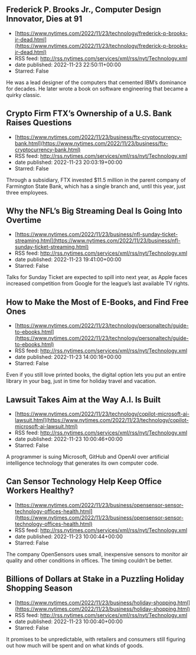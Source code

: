 ## Frederick P. Brooks Jr., Computer Design Innovator, Dies at 91
 - [https://www.nytimes.com/2022/11/23/technology/frederick-p-brooks-jr-dead.html](https://www.nytimes.com/2022/11/23/technology/frederick-p-brooks-jr-dead.html)
 - RSS feed: http://rss.nytimes.com/services/xml/rss/nyt/Technology.xml
 - date published: 2022-11-23 22:50:11+00:00
 - Starred: False

He was a lead designer of the computers that cemented IBM’s dominance for decades. He later wrote a book on software engineering that became a quirky classic.

## Crypto Firm FTX’s Ownership of a U.S. Bank Raises Questions
 - [https://www.nytimes.com/2022/11/23/business/ftx-cryptocurrency-bank.html](https://www.nytimes.com/2022/11/23/business/ftx-cryptocurrency-bank.html)
 - RSS feed: http://rss.nytimes.com/services/xml/rss/nyt/Technology.xml
 - date published: 2022-11-23 20:03:19+00:00
 - Starred: False

Through a subsidiary, FTX invested $11.5 million in the parent company of Farmington State Bank, which has a single branch and, until this year, just three employees.

## Why the NFL’s Big Streaming Deal Is Going Into Overtime
 - [https://www.nytimes.com/2022/11/23/business/nfl-sunday-ticket-streaming.html](https://www.nytimes.com/2022/11/23/business/nfl-sunday-ticket-streaming.html)
 - RSS feed: http://rss.nytimes.com/services/xml/rss/nyt/Technology.xml
 - date published: 2022-11-23 19:41:00+00:00
 - Starred: False

Talks for Sunday Ticket are expected to spill into next year, as Apple faces increased competition from Google for the league’s last available TV rights.

## How to Make the Most of E-Books, and Find Free Ones
 - [https://www.nytimes.com/2022/11/23/technology/personaltech/guide-to-ebooks.html](https://www.nytimes.com/2022/11/23/technology/personaltech/guide-to-ebooks.html)
 - RSS feed: http://rss.nytimes.com/services/xml/rss/nyt/Technology.xml
 - date published: 2022-11-23 14:00:16+00:00
 - Starred: False

Even if you still love printed books, the digital option lets you put an entire library in your bag, just in time for holiday travel and vacation.

## Lawsuit Takes Aim at the Way A.I. Is Built
 - [https://www.nytimes.com/2022/11/23/technology/copilot-microsoft-ai-lawsuit.html](https://www.nytimes.com/2022/11/23/technology/copilot-microsoft-ai-lawsuit.html)
 - RSS feed: http://rss.nytimes.com/services/xml/rss/nyt/Technology.xml
 - date published: 2022-11-23 10:00:46+00:00
 - Starred: False

A programmer is suing Microsoft, GitHub and OpenAI over artificial intelligence technology that generates its own computer code.

## Can Sensor Technology Help Keep Office Workers Healthy?
 - [https://www.nytimes.com/2022/11/23/business/opensensor-sensor-technology-offices-health.html](https://www.nytimes.com/2022/11/23/business/opensensor-sensor-technology-offices-health.html)
 - RSS feed: http://rss.nytimes.com/services/xml/rss/nyt/Technology.xml
 - date published: 2022-11-23 10:00:44+00:00
 - Starred: False

The company OpenSensors uses small, inexpensive sensors to monitor air quality and other conditions in offices. The timing couldn’t be better.

## Billions of Dollars at Stake in a Puzzling Holiday Shopping Season
 - [https://www.nytimes.com/2022/11/23/business/holiday-shopping.html](https://www.nytimes.com/2022/11/23/business/holiday-shopping.html)
 - RSS feed: http://rss.nytimes.com/services/xml/rss/nyt/Technology.xml
 - date published: 2022-11-23 10:00:40+00:00
 - Starred: False

It promises to be unpredictable, with retailers and consumers still figuring out how much will be spent and on what kinds of goods.
